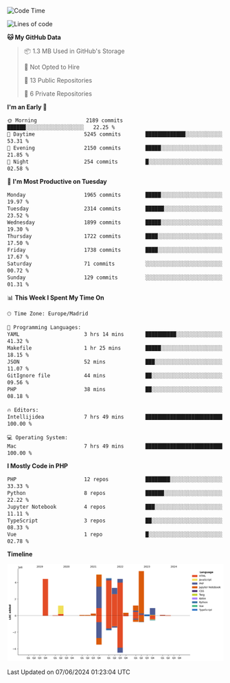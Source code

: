 <!--START_SECTION:waka-->
![Code Time](http://img.shields.io/badge/Code%20Time-186%20hrs%2036%20mins-blue)

![Lines of code](https://img.shields.io/badge/From%20Hello%20World%20I%27ve%20Written-31.3%20million%20lines%20of%20code-blue)

**🐱 My GitHub Data** 

> 📦 1.3 MB Used in GitHub's Storage 
 > 
> 🚫 Not Opted to Hire
 > 
> 📜 13 Public Repositories 
 > 
> 🔑 6 Private Repositories 
 > 
**I'm an Early 🐤** 

```text
🌞 Morning                2189 commits        ██████░░░░░░░░░░░░░░░░░░░   22.25 % 
🌆 Daytime                5245 commits        █████████████░░░░░░░░░░░░   53.31 % 
🌃 Evening                2150 commits        █████░░░░░░░░░░░░░░░░░░░░   21.85 % 
🌙 Night                  254 commits         █░░░░░░░░░░░░░░░░░░░░░░░░   02.58 % 
```
📅 **I'm Most Productive on Tuesday** 

```text
Monday                   1965 commits        █████░░░░░░░░░░░░░░░░░░░░   19.97 % 
Tuesday                  2314 commits        ██████░░░░░░░░░░░░░░░░░░░   23.52 % 
Wednesday                1899 commits        █████░░░░░░░░░░░░░░░░░░░░   19.30 % 
Thursday                 1722 commits        ████░░░░░░░░░░░░░░░░░░░░░   17.50 % 
Friday                   1738 commits        ████░░░░░░░░░░░░░░░░░░░░░   17.67 % 
Saturday                 71 commits          ░░░░░░░░░░░░░░░░░░░░░░░░░   00.72 % 
Sunday                   129 commits         ░░░░░░░░░░░░░░░░░░░░░░░░░   01.31 % 
```


📊 **This Week I Spent My Time On** 

```text
🕑︎ Time Zone: Europe/Madrid

💬 Programming Languages: 
YAML                     3 hrs 14 mins       ██████████░░░░░░░░░░░░░░░   41.32 % 
Makefile                 1 hr 25 mins        █████░░░░░░░░░░░░░░░░░░░░   18.15 % 
JSON                     52 mins             ███░░░░░░░░░░░░░░░░░░░░░░   11.07 % 
GitIgnore file           44 mins             ██░░░░░░░░░░░░░░░░░░░░░░░   09.56 % 
PHP                      38 mins             ██░░░░░░░░░░░░░░░░░░░░░░░   08.18 % 

🔥 Editors: 
Intellijidea             7 hrs 49 mins       █████████████████████████   100.00 % 

💻 Operating System: 
Mac                      7 hrs 49 mins       █████████████████████████   100.00 % 
```

**I Mostly Code in PHP** 

```text
PHP                      12 repos            ████████░░░░░░░░░░░░░░░░░   33.33 % 
Python                   8 repos             ██████░░░░░░░░░░░░░░░░░░░   22.22 % 
Jupyter Notebook         4 repos             ███░░░░░░░░░░░░░░░░░░░░░░   11.11 % 
TypeScript               3 repos             ██░░░░░░░░░░░░░░░░░░░░░░░   08.33 % 
Vue                      1 repo              █░░░░░░░░░░░░░░░░░░░░░░░░   02.78 % 
```



**Timeline**

![Lines of Code chart](https://raw.githubusercontent.com/danisoronellas/danisoronellas/main/assets/bar_graph.png)


 Last Updated on 07/06/2024 01:23:04 UTC
<!--END_SECTION:waka-->
